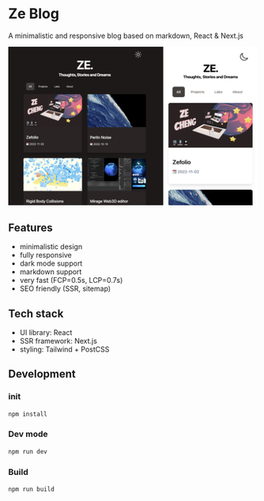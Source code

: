 # Ze Blog

A minimalistic and responsive blog based on markdown, React & Next.js

![Ze Blog](public/assets/blog/zeblog/zeblog.png?raw=true "Ze-blog Preview")

## Features
- minimalistic design
- fully responsive
- dark mode support
- markdown support
- very fast (FCP=0.5s, LCP=0.7s)
- SEO friendly (SSR, sitemap)

## Tech stack
- UI library: React
- SSR framework: Next.js
- styling: Tailwind + PostCSS

## Development

### init

```bash
npm install
```

### Dev mode
```bash
npm run dev
```

### Build

```bash
npm run build
```
